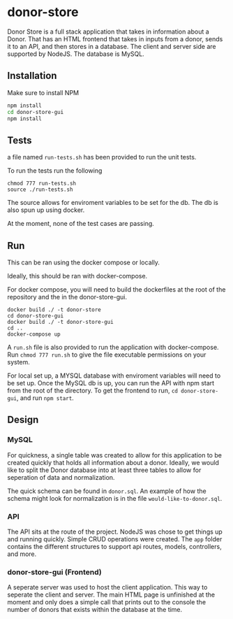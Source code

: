 # donor-store

Donor Store is a full stack application that takes in information about a Donor. That has an HTML frontend that takes in inputs from a donor, sends it to an API, and then stores in a database. The client and server side are supported by NodeJS. The database is MySQL. 

## Installation

Make sure to install NPM

```bash
npm install 
cd donor-store-gui
npm install 
```

## Tests 
a file named `run-tests.sh` has been provided to run the unit tests. 

To run the tests run the following 

```
chmod 777 run-tests.sh 
source ./run-tests.sh
```

The source allows for enviroment variables to be set for the db. The db is also spun up using docker. 

At the moment, none of the test cases are passing. 

## Run 

This can be ran using the docker compose or locally. 


Ideally, this should be ran with docker-compose.


For docker compose, you will need to build the dockerfiles at the root of the repository and the in the donor-store-gui. 

```
docker build ./ -t donor-store 
cd donor-store-gui 
docker build ./ -t donor-store-gui
cd ..
docker-compose up
```

A  `run.sh` file is also provided to run the application with docker-compose. Run `chmod 777 run.sh` to give the file executable permissions on your system.  

For local set up, a MYSQL database with enviroment variables will need to be set up. 
Once the MySQL db is up, you can run the API with npm start from the root of the directory. To get the frontend to run, `cd donor-store-gui`, and run `npm start`. 


## Design

### MySQL
For quickness, a single table was created to allow for this application to be created quickly that holds all information about a donor. Ideally, we would like to split the Donor database into at least three tables to allow for seperation of data and normalization. 

The quick schema can be found in `donor.sql`. An example of how the schema might look for normalization is in the file `would-like-to-donor.sql`. 

### API 

The API sits at the route of the project. NodeJS was chose to get things up and running quickly. Simple CRUD operations were created. The `app` folder contains the different structures to support api routes, models, controllers, and more. 


### donor-store-gui (Frontend)

A seperate server was used to host the client application. This way to seperate the client and server. The main HTML page is unfinished at the moment and only does a simple call that prints out to the console the number of donors that exists within the database at the time. 